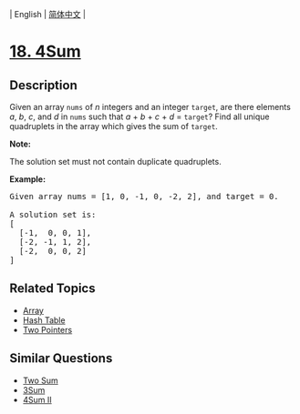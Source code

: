 
| English | [简体中文](README.md) |

# [18. 4Sum](https://leetcode-cn.com/problems/4sum/)

## Description

<p>Given an array <code>nums</code> of <em>n</em> integers and an integer <code>target</code>, are there elements <em>a</em>, <em>b</em>, <em>c</em>, and <em>d</em> in <code>nums</code> such that <em>a</em> + <em>b</em> + <em>c</em> + <em>d</em> = <code>target</code>? Find all unique quadruplets in the array which gives the sum of <code>target</code>.</p>

<p><strong>Note:</strong></p>

<p>The solution set must not contain duplicate quadruplets.</p>

<p><strong>Example:</strong></p>

<pre>
Given array nums = [1, 0, -1, 0, -2, 2], and target = 0.

A solution set is:
[
  [-1,  0, 0, 1],
  [-2, -1, 1, 2],
  [-2,  0, 0, 2]
]
</pre>


## Related Topics

- [Array](https://leetcode-cn.com/tag/array)
- [Hash Table](https://leetcode-cn.com/tag/hash-table)
- [Two Pointers](https://leetcode-cn.com/tag/two-pointers)

## Similar Questions

- [Two Sum](../two-sum/README_EN.md)
- [3Sum](../3sum/README_EN.md)
- [4Sum II](../4sum-ii/README_EN.md)
